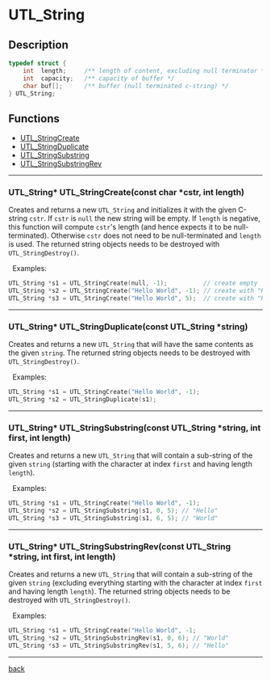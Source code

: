 # UTL_String

## Description

```c
typedef struct {
    int  length;     /** length of content, excluding null terminator */
    int  capacity;   /** capacity of buffer */
    char buf[];      /** buffer (null terminated c-string) */
} UTL_String;
```

## Functions

* [UTL_StringCreate](#stringcreate)
* [UTL_StringDuplicate](#stringduplicate)
* [UTL_StringSubstring](#stringsubstring)
* [UTL_StringSubstringRev](#stringsubstringrev)

---

<a name="stringcreate"></a>

### UTL_String* UTL_StringCreate(const char *cstr, int length)

Creates and returns a new `UTL_String` and initializes it with the given C-string `cstr`.
If `cstr` is `null` the new string will be empty. If `length` is negative, this function will compute `cstr`'s length (and hence expects it to be null-terminated).
Otherwise `cstr` does not need to be null-terminated and `length` is used.
The returned string objects needs to be destroyed with `UTL_StringDestroy()`.

&nbsp;&nbsp;Examples:
```c
UTL_String *s1 = UTL_StringCreate(null, -1);          // create empty
UTL_String *s2 = UTL_StringCreate("Hello World", -1); // create with "Hello World"
UTL_String *s3 = UTL_StringCreate("Hello World", 5);  // create with "Hello"
```

---

<a name="stringduplicate"></a>

### UTL_String* UTL_StringDuplicate(const UTL_String *string)

Creates and returns a new `UTL_String` that will have the same contents as the given `string`.
The returned string objects needs to be destroyed with `UTL_StringDestroy()`.

&nbsp;&nbsp;Examples:
```c
UTL_String *s1 = UTL_StringCreate("Hello World", -1);
UTL_String *s2 = UTL_StringDuplicate(s1);
```

---

<a name="stringsubstring"></a>

### UTL_String* UTL_StringSubstring(const UTL_String *string, int first, int length)

Creates and returns a new `UTL_String` that will contain a sub-string of the given `string` (starting with the character at index `first` and having length `length`).


&nbsp;&nbsp;Examples:
```c
UTL_String *s1 = UTL_StringCreate("Hello World", -1);
UTL_String *s2 = UTL_StringSubstring(s1, 0, 5); // "Hello"
UTL_String *s3 = UTL_StringSubstring(s1, 6, 5); // "World"
```

---

<a name="stringsubstringrev"></a>

### UTL_String* UTL_StringSubstringRev(const UTL_String *string, int first, int length)

Creates and returns a new `UTL_String` that will contain a sub-string of the given `string` (excluding everything starting with the character at index `first` and having length `length`).
The returned string objects needs to be destroyed with `UTL_StringDestroy()`.

&nbsp;&nbsp;Examples:
```c
UTL_String *s1 = UTL_StringCreate("Hello World", -1;
UTL_String *s2 = UTL_StringSubstringRev(s1, 0, 6); // "World"
UTL_String *s3 = UTL_StringSubstringRev(s1, 5, 6); // "Hello"
```

---

[back](index.md)

